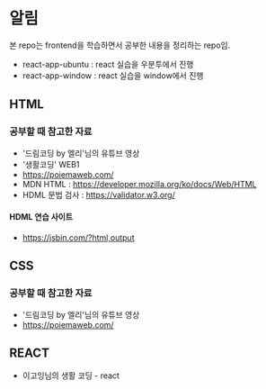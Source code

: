 # 알림
본 repo는 frontend을 학습하면서 공부한 내용을 정리하는 repo임.

* react-app-ubuntu : react 실습을 우분투에서 진행
* react-app-window : react 실습을 window에서 진행

## HTML

### 공부할 때 참고한 자료
* '드림코딩 by 엘리'님의 유튜브 영상
* '생활코딩' WEB1
* https://poiemaweb.com/
* MDN HTML : https://developer.mozilla.org/ko/docs/Web/HTML
* HDML 문법 검사 : https://validator.w3.org/

#### HDML 연습 사이트
* https://jsbin.com/?html,output

## CSS

### 공부할 때 참고한 자료
* '드림코딩 by 엘리'님의 유튜브 영상
* https://poiemaweb.com/


## REACT
* 이고잉님의 생활 코딩 - react